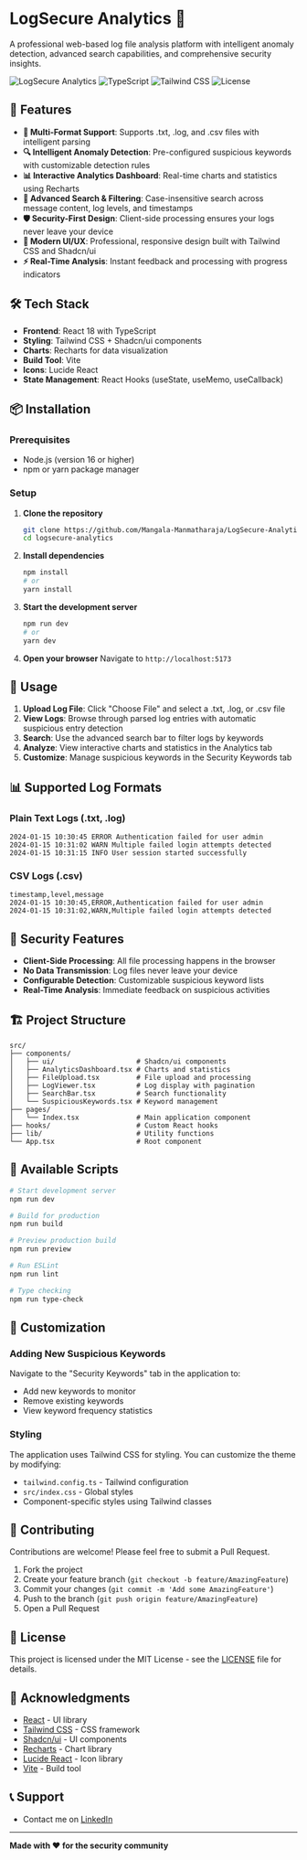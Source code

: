 
# LogSecure Analytics 🔐

A professional web-based log file analysis platform with intelligent anomaly detection, advanced search capabilities, and comprehensive security insights.

![LogSecure Analytics](https://img.shields.io/badge/React-18-blue.svg)
![TypeScript](https://img.shields.io/badge/TypeScript-5-blue.svg)
![Tailwind CSS](https://img.shields.io/badge/Tailwind-CSS-38B2AC.svg)
![License](https://img.shields.io/badge/License-MIT-green.svg)

## 🚀 Features

- **📁 Multi-Format Support**: Supports .txt, .log, and .csv files with intelligent parsing
- **🔍 Intelligent Anomaly Detection**: Pre-configured suspicious keywords with customizable detection rules
- **📊 Interactive Analytics Dashboard**: Real-time charts and statistics using Recharts
- **🔎 Advanced Search & Filtering**: Case-insensitive search across message content, log levels, and timestamps
- **🛡️ Security-First Design**: Client-side processing ensures your logs never leave your device
- **🎨 Modern UI/UX**: Professional, responsive design built with Tailwind CSS and Shadcn/ui
- **⚡ Real-Time Analysis**: Instant feedback and processing with progress indicators

## 🛠️ Tech Stack

- **Frontend**: React 18 with TypeScript
- **Styling**: Tailwind CSS + Shadcn/ui components
- **Charts**: Recharts for data visualization
- **Build Tool**: Vite
- **Icons**: Lucide React
- **State Management**: React Hooks (useState, useMemo, useCallback)

## 📦 Installation

### Prerequisites

- Node.js (version 16 or higher)
- npm or yarn package manager

### Setup

1. **Clone the repository**
   ```bash
   git clone https://github.com/Mangala-Manmatharaja/LogSecure-Analytics
   cd logsecure-analytics
   ```

2. **Install dependencies**
   ```bash
   npm install
   # or
   yarn install
   ```

3. **Start the development server**
   ```bash
   npm run dev
   # or
   yarn dev
   ```

4. **Open your browser**
   Navigate to `http://localhost:5173`

## 🎯 Usage

1. **Upload Log File**: Click "Choose File" and select a .txt, .log, or .csv file
2. **View Logs**: Browse through parsed log entries with automatic suspicious entry detection
3. **Search**: Use the advanced search bar to filter logs by keywords
4. **Analyze**: View interactive charts and statistics in the Analytics tab
5. **Customize**: Manage suspicious keywords in the Security Keywords tab

## 📊 Supported Log Formats

### Plain Text Logs (.txt, .log)
```
2024-01-15 10:30:45 ERROR Authentication failed for user admin
2024-01-15 10:31:02 WARN Multiple failed login attempts detected
2024-01-15 10:31:15 INFO User session started successfully
```

### CSV Logs (.csv)
```csv
timestamp,level,message
2024-01-15 10:30:45,ERROR,Authentication failed for user admin
2024-01-15 10:31:02,WARN,Multiple failed login attempts detected
```

## 🔐 Security Features

- **Client-Side Processing**: All file processing happens in the browser
- **No Data Transmission**: Log files never leave your device
- **Configurable Detection**: Customizable suspicious keyword lists
- **Real-Time Analysis**: Immediate feedback on suspicious activities

## 🏗️ Project Structure

```
src/
├── components/
│   ├── ui/                    # Shadcn/ui components
│   ├── AnalyticsDashboard.tsx # Charts and statistics
│   ├── FileUpload.tsx         # File upload and processing
│   ├── LogViewer.tsx          # Log display with pagination
│   ├── SearchBar.tsx          # Search functionality
│   └── SuspiciousKeywords.tsx # Keyword management
├── pages/
│   └── Index.tsx              # Main application component
├── hooks/                     # Custom React hooks
├── lib/                       # Utility functions
└── App.tsx                    # Root component
```

## 🔧 Available Scripts

```bash
# Start development server
npm run dev

# Build for production
npm run build

# Preview production build
npm run preview

# Run ESLint
npm run lint

# Type checking
npm run type-check
```

## 🎨 Customization

### Adding New Suspicious Keywords

Navigate to the "Security Keywords" tab in the application to:
- Add new keywords to monitor
- Remove existing keywords
- View keyword frequency statistics

### Styling

The application uses Tailwind CSS for styling. You can customize the theme by modifying:
- `tailwind.config.ts` - Tailwind configuration
- `src/index.css` - Global styles
- Component-specific styles using Tailwind classes

## 🤝 Contributing

Contributions are welcome! Please feel free to submit a Pull Request.

1. Fork the project
2. Create your feature branch (`git checkout -b feature/AmazingFeature`)
3. Commit your changes (`git commit -m 'Add some AmazingFeature'`)
4. Push to the branch (`git push origin feature/AmazingFeature`)
5. Open a Pull Request

## 📝 License

This project is licensed under the MIT License - see the [LICENSE](LICENSE) file for details.

## 🙏 Acknowledgments

- [React](https://reactjs.org/) - UI library
- [Tailwind CSS](https://tailwindcss.com/) - CSS framework
- [Shadcn/ui](https://ui.shadcn.com/) - UI components
- [Recharts](https://recharts.org/) - Chart library
- [Lucide React](https://lucide.dev/) - Icon library
- [Vite](https://vitejs.dev/) - Build tool

## 📞 Support

- Contact me on [LinkedIn](www.linkedin.com/in/m-mangala-045a10229)

---

**Made with ❤️ for the security community**
